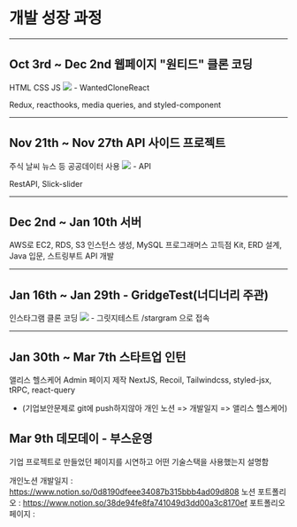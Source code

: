 # 개발 성장 과정

---

## Oct 3rd ~ Dec 2nd 웹페이지 "원티드" 클론 코딩

HTML CSS JS <img src="https://img.shields.io/badge/React-61DAFB?style=flat&logo=React&logoColor=white"/> - WantedCloneReact

Redux, reacthooks, media queries, and styled-component

---

## Nov 21th ~ Nov 27th API 사이드 프로젝트

주식 날씨 뉴스 등 공공데이터 사용 <img src="https://img.shields.io/badge/React-61DAFB?style=flat&logo=React&logoColor=white"/> - API

RestAPI, Slick-slider


---

## Dec 2nd ~ Jan 10th 서버 

AWS로 EC2, RDS, S3 인스턴스 생성, MySQL 프로그래머스 고득점 Kit, ERD 설계, Java 입문, 스트링부트 API 개발


---

## Jan 16th ~ Jan 29th - GridgeTest(너디너리 주관)

인스타그램 클론 코딩 <img src="https://img.shields.io/badge/React-61DAFB?style=flat&logo=React&logoColor=white"/> - 그릿지테스트
/stargram 으로 접속


---

## Jan 30th ~ Mar 7th 스타트업 인턴

앨리스 헬스케어 Admin 페이지 제작 NextJS, Recoil, Tailwindcss, styled-jsx, tRPC, react-query 
- (기업보안문제로 git에 push하지않아 개인 노션 => 개발일지 => 앨리스 헬스케어)

## Mar 9th 데모데이 - 부스운영
기업 프로젝트로 만들었던 페이지를 시연하고 어떤 기술스택을 사용했는지 설명함 

개인노션 개발일지 :   https://www.notion.so/0d8190dfeee34087b315bbb4ad09d808
노션 포트폴리오 : https://www.notion.so/38de94fe8fa741049d3dd00a3c8170ef
포트폴리오 페이지 : 
